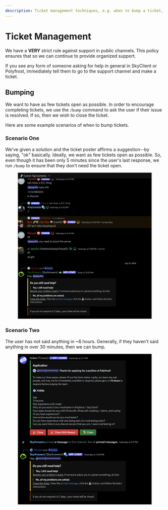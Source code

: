 ```yaml
---
description: Ticket management techniques, e.g. when to bump a ticket, when to request logs from users and how to read them, etc.
---
```


# Ticket Management

We have a **VERY** strict rule against support in public channels.
This policy ensures that so we can continue to provide organized support.

If you see any form of someone asking for help in general in SkyClient or Polyfrost, immediately tell them to go to the support channel and make a ticket.

## Bumping

We want to have as few tickets open as possible. In order to encourage completing tickets, we use the `/bump` command to ask the user if their issue is resolved. If so, then we wish to close the ticket.

Here are some example scenarios of when to bump tickets.

### Scenario One

We've given a solution and the ticket poster affirms a suggestion--by saying, "ok" basically.
Ideally, we want as few tickets open as possible. So, even though it has been only 5 minutes since the user's last response, we run `/bump` to ensure that they don't need the ticket open.

<figure><img src="../.gitbook/assets/Ticket Bumping Example One.webp" alt=""><figcaption></figcaption></figure>

### Scenario Two

The user has not said anything in ~6 hours. Generally, if they haven't said anything in over 30 minutes, then we can bump.

<figure><img src="../.gitbook/assets/Ticket Bumping Example Two.webp" alt=""><figcaption></figcaption></figure>

